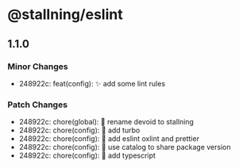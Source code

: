 # @stallning/eslint

## 1.1.0

### Minor Changes

- 248922c: feat(config): :sparkles: add some lint rules

### Patch Changes

- 248922c: chore(global): :truck: rename devoid to stallning
- 248922c: chore(config): :wrench: add turbo
- 248922c: chore(config): :wrench: add eslint oxlint and prettier
- 248922c: chore(config): :wrench: use catalog to share package version
- 248922c: chore(config): :wrench: add typescript
